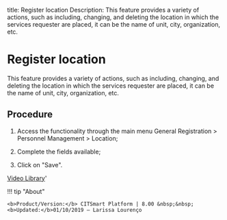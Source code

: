 title: Register location
Description: This feature provides a variety of actions, such as including, changing, and deleting the location in which the services requester are placed, it can be the name of unit, city, organization, etc. 
# Register location

This feature provides a variety of actions, such as including, changing, and deleting the location in which the services requester are placed, it can be the name of unit, city, organization, etc.

Procedure
-------------

1.  Access the functionality through the main menu General Registration \>
    Personnel Management \> Location;

2.  Complete the fields available;

3.  Click on "Save".

<i class='fa fa-youtube-play  fa-2x' style='color:#97ce17;vertical-align: middle;'> </i> [Video Library](https://www.youtube.com/playlist?list=PLB5qK2uzf2ROVt1SUUxco2tWF8E99_eva)'

!!! tip "About"

    <b>Product/Version:</b> CITSmart Platform | 8.00 &nbsp;&nbsp;
    <b>Updated:</b>01/10/2019 – Larissa Lourenço

